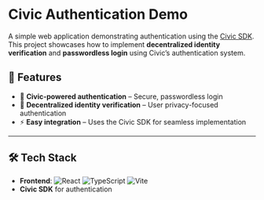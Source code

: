 # **Civic Authentication Demo**  
A simple web application demonstrating authentication using the [Civic SDK](https://www.civic.com/). This project showcases how to implement **decentralized identity verification** and **passwordless login** using Civic’s authentication system.  

## 🚀 **Features**  
- 🔐 **Civic-powered authentication** – Secure, passwordless login  
- 🔄 **Decentralized identity verification** – User privacy-focused authentication  
- ⚡ **Easy integration** – Uses the Civic SDK for seamless implementation  

---

## 🛠 **Tech Stack**  
- **Frontend**: ![React](https://img.shields.io/badge/react-%2320232a.svg?style=for-the-badge&logo=react&logoColor=%2361DAFB) ![TypeScript](https://img.shields.io/badge/typescript-%23007ACC.svg?style=for-the-badge&logo=typescript&logoColor=white) ![Vite](https://img.shields.io/badge/vite-%23646CFF.svg?style=for-the-badge&logo=vite&logoColor=white)
- **Civic SDK** for authentication

